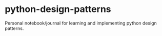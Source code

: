 # python-design-patterns
Personal notebook/journal for learning and implementing python design patterns.
